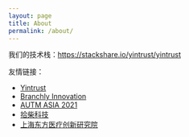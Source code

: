 ```yaml
---
layout: page
title: About
permalink: /about/
---
```


我们的技术栈：<https://stackshare.io/yintrust/yintrust>

友情链接：

- [Yintrust](https://yintrust.com)
- [Branchly Innovation](https://branchlyinnovation.com)
- [AUTM ASIA 2021](https://autm.asia)
- [拾柴科技](https://transtecher.com)
- [上海东方医疗创新研究院](https://oriental-medinno.com)
